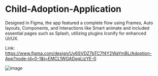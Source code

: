# Child-Adoption-Application
Designed in Figma, the app featured a complete flow using Frames, Auto layouts, Components, and Interactions like Smart animate and included essential pages such as Splash, utilizing plugins Iconify for enhanced UI/UX.

Link: https://www.figma.com/design/Uy6SVDZ7bTC7f4Y2WaYmBL/Adoption-App?node-id=0-1&t=EMCL1WGADqqLizYE-0



![image](https://github.com/user-attachments/assets/b088d147-81ea-43fb-ad26-91694e113de8)

